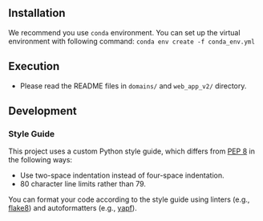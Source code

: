 
## Installation
We recommend you use `conda` environment. You can set up the virtual environment with following command:
```conda env create -f conda_env.yml ```


## Execution
* Please read the README files in `domains/` and `web_app_v2/` directory.


## Development

### Style Guide
This project uses a custom Python style guide, which differs from [PEP 8](https://www.python.org/dev/peps/pep-0008/) in the following ways:
- Use two-space indentation instead of four-space indentation.
- 80 character line limits rather than 79.

You can format your code according to the style guide using linters (e.g., [flake8](https://pypi.org/project/flake8/)) and autoformatters (e.g., [yapf](https://github.com/google/yapf)).
